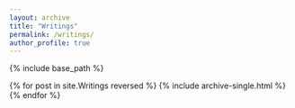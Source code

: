 ```yaml
---
layout: archive
title: "Writings"
permalink: /writings/
author_profile: true
---
```


{% include base_path %}

{% for post in site.Writings reversed %}
  {% include archive-single.html %}
{% endfor %}
